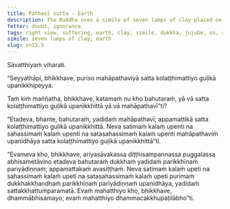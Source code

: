 ```yaml
---
title: Pathavī sutta - Earth
description: The Buddha uses a simile of seven lumps of clay placed on the great earth to illustrate the extent of suffering that is exhausted and overcome by a disciple of the noble ones who has attained right view.
fetter: doubt, ignorance
tags: right view, suffering, earth, clay, simile, dukkha, jujube, sn, sn12-21, sn13
simile: seven lumps of clay, earth
slug: sn13.5
---
```


Sāvatthiyaṁ viharati.

“Seyyathāpi, bhikkhave, puriso mahāpathaviyā satta kolaṭṭhimattiyo guḷikā upanikkhipeyya.

Taṁ kiṁ maññatha, bhikkhave, katamaṁ nu kho bahutaraṁ, yā vā satta kolaṭṭhimattiyo guḷikā upanikkhittā yā vā mahāpathavī”ti?

“Etadeva, bhante, bahutaraṁ, yadidaṁ mahāpathavī; appamattikā satta kolaṭṭhimattiyo guḷikā upanikkhittā. Neva satimaṁ kalaṁ upenti na sahassimaṁ kalaṁ upenti na satasahassimaṁ kalaṁ upenti mahāpathaviṁ upanidhāya satta kolaṭṭhimattiyo guḷikā upanikkhittā”ti.

“Evameva kho, bhikkhave, ariyasāvakassa diṭṭhisampannassa puggalassa abhisametāvino etadeva bahutaraṁ dukkhaṁ yadidaṁ parikkhīṇaṁ pariyādiṇṇaṁ; appamattakaṁ avasiṭṭhaṁ. Neva satimaṁ kalaṁ upeti na sahassimaṁ kalaṁ upeti na satasahassimaṁ kalaṁ upeti purimaṁ dukkhakkhandhaṁ parikkhīṇaṁ pariyādiṇṇaṁ upanidhāya, yadidaṁ sattakkhattuṁparamatā. Evaṁ mahatthiyo kho, bhikkhave, dhammābhisamayo; evaṁ mahatthiyo dhammacakkhupaṭilābho”ti.
